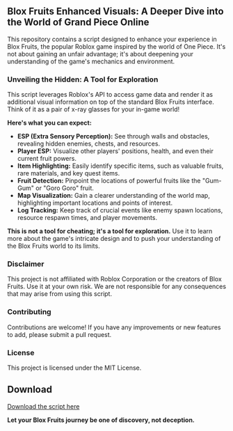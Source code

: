 ## Blox Fruits Enhanced Visuals: A Deeper Dive into the World of Grand Piece Online

This repository contains a script designed to enhance your experience in Blox Fruits, the popular Roblox game inspired by the world of One Piece. It's not about gaining an unfair advantage; it's about deepening your understanding of the game's mechanics and environment.

### Unveiling the Hidden: A Tool for Exploration

This script leverages Roblox's API to access game data and render it as additional visual information on top of the standard Blox Fruits interface. Think of it as a pair of x-ray glasses for your in-game world! 

**Here's what you can expect:**

* **ESP (Extra Sensory Perception):**  See through walls and obstacles, revealing hidden enemies, chests, and resources.
* **Player ESP:** Visualize other players' positions, health, and even their current fruit powers. 
* **Item Highlighting:** Easily identify specific items, such as valuable fruits, rare materials, and key quest items.
* **Fruit Detection:**  Pinpoint the locations of powerful fruits like the "Gum-Gum" or "Goro Goro" fruit.
* **Map Visualization:**  Gain a clearer understanding of the world map, highlighting important locations and points of interest.
* **Log Tracking:**  Keep track of crucial events like enemy spawn locations, resource respawn times, and player movements.

**This is not a tool for cheating; it's a tool for exploration.** Use it to learn more about the game's intricate design and to push your understanding of the Blox Fruits world to its limits.

### Disclaimer

This project is not affiliated with Roblox Corporation or the creators of Blox Fruits. Use it at your own risk.  We are not responsible for any consequences that may arise from using this script.  

### Contributing

Contributions are welcome!  If you have any improvements or new features to add, please submit a pull request.  

### License

This project is licensed under the MIT License.

## Download

[Download the script here](https://your-download-link-here.com)

**Let your Blox Fruits journey be one of discovery, not deception.**
